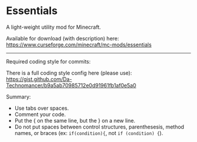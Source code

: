 # Essentials

A light-weight utility mod for Minecraft.

Available for download (with description) here: https://www.curseforge.com/minecraft/mc-mods/essentials

---------------------------------

Required coding style for commits:

There is a full coding style config here (please use): https://gist.github.com/Da-Technomancer/b9a5ab70985712e0d91961fb1af0e5a0

Summary:
* Use tabs over spaces.
* Comment your code.
* Put the { on the same line, but the } on a new line.
* Do not put spaces between control structures, parenthesesis, method names, or braces (ex: `if(condition){`, not `if (condition) {`).

